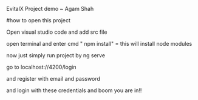 EvitalX Project demo ~ Agam Shah

#how to open this project

Open visual studio code and add src file 

open terminal and enter cmd " npm install" = this will install node modules

now just simply run project by ng serve 

go to localhost://4200/login

and register with email and password

and login with these credentials and boom you are in!!